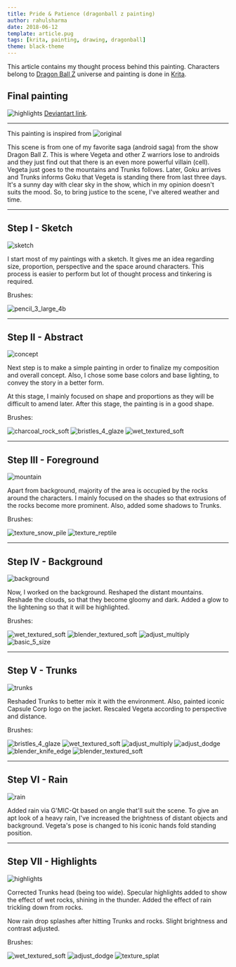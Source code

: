 ```yaml
---
title: Pride & Patience (dragonball z painting)
author: rahulsharma
date: 2018-06-12
template: article.pug
tags: [krita, painting, drawing, dragonball]
theme: black-theme
---
```


This article contains my thought process behind this painting. Characters belong to
<a href="https://en.wikipedia.org/wiki/Dragon_Ball_Z" target="_blank">Dragon Ball Z</a> universe and painting is done in
<a href="https://krita.org/en/" target="_blank">Krita</a>.

<span class="more"></span>

## Final painting
![highlights](pp06.jpg)
<a href="https://rahulsrma26.deviantart.com/art/24-Pride-And-Patience-748779649" target="_blank">Deviantart link</a>.

---

This painting is inspired from
![original](ref.jpg)

This scene is from one of my favorite saga (android saga) from the show Dragon Ball Z. This is where Vegeta and other Z warriors lose to androids and they just find out that there is an even more powerful villain (cell). Vegeta just goes to the mountains and Trunks follows. Later, Goku arrives and Trunks informs Goku that Vegeta is standing there from last three days. It's a sunny day with clear sky in the show, which in my opinion doesn't suits the mood. So, to bring justice to the scene, I've altered weather and time.

---

## Step I - Sketch

![sketch](pp00.jpg)

I start most of my paintings with a sketch. It gives me an idea regarding size, proportion, perspective and the space around characters.
This process is easier to perform but lot of thought process and tinkering is required.

Brushes:
<div>
    <img src="brushes/pencil_3_large_4b.png" alt="pencil_3_large_4b" style="width:auto; display:inline-block"/>
</div>

---

## Step II - Abstract

![concept](pp01.jpg)

Next step is to make a simple painting in order to finalize my composition and overall concept. Also, I chose some base colors and base lighting, to convey the story in a better form.

At this stage, I mainly focused on shape and proportions as they will be difficult to amend later. After this stage, the painting is in a good shape.

Brushes:
<div>
    <img src="brushes/charcoal_rock_soft.png" alt="charcoal_rock_soft" style="width:auto; display:inline-block"/>
    <img src="brushes/bristles_4_glaze.png" alt="bristles_4_glaze" style="width:auto; display:inline-block"/>
    <img src="brushes/wet_textured_soft.png" alt="wet_textured_soft" style="width:auto; display:inline-block"/>
</div>

---

## Step III - Foreground

![mountain](pp02.jpg)

Apart from background, majority of the area is occupied by the rocks around the characters. I mainly focused on the shades so that extrusions of the rocks become more prominent. Also, added some shadows to Trunks.

Brushes:
<div>
    <img src="brushes/texture_snow_pile.png" alt="texture_snow_pile" style="width:auto; display:inline-block"/>
    <img src="brushes/texture_reptile.png" alt="texture_reptile" style="width:auto; display:inline-block"/>
</div>

---

## Step IV - Background

![background](pp03.jpg)

Now, I worked on the background. Reshaped the distant mountains. Reshade the clouds, so that they become gloomy and dark. Added a glow to the lightening so that it will be highlighted.

Brushes:
<div>
    <img src="brushes/wet_textured_soft.png" alt="wet_textured_soft" style="width:auto; display:inline-block"/>
    <img src="brushes/blender_textured_soft.png" alt="blender_textured_soft" style="width:auto; display:inline-block"/>
    <img src="brushes/adjust_multiply.png" alt="adjust_multiply" style="width:auto; display:inline-block"/>
    <img src="brushes/basic_5_size.png" alt="basic_5_size" style="width:auto; display:inline-block"/>
</div>

---

## Step V - Trunks

![trunks](pp04.jpg)

Reshaded Trunks to better mix it with the environment. Also, painted iconic Capsule Corp logo on the jacket. Rescaled Vegeta according to perspective and distance.

Brushes:
<div>
    <img src="brushes/bristles_4_glaze.png" alt="bristles_4_glaze" style="width:auto; display:inline-block"/>
    <img src="brushes/wet_textured_soft.png" alt="wet_textured_soft" style="width:auto; display:inline-block"/>
    <img src="brushes/adjust_multiply.png" alt="adjust_multiply" style="width:auto; display:inline-block"/>
    <img src="brushes/adjust_dodge.png" alt="adjust_dodge" style="width:auto; display:inline-block"/>
    <img src="brushes/blender_knife_edge.png" alt="blender_knife_edge" style="width:auto; display:inline-block"/>
    <img src="brushes/blender_textured_soft.png" alt="blender_textured_soft" style="width:auto; display:inline-block"/>
</div>

---

## Step VI - Rain

![rain](pp05.jpg)

Added rain via G'MIC-Qt based on angle that'll suit the scene. To give an apt look of a heavy rain, I've increased the brightness of distant objects and background. Vegeta's pose is changed to his iconic hands fold standing position.

---

## Step VII - Highlights

![highlights](pp06.jpg)

Corrected Trunks head (being too wide). Specular highlights added to show the effect of wet rocks, shining in the thunder. Added the effect of rain trickling down from rocks.

Now rain drop splashes after hitting Trunks and rocks. Slight brightness and contrast adjusted.

Brushes:
<div>
    <img src="brushes/wet_textured_soft.png" alt="wet_textured_soft" style="width:auto; display:inline-block"/>
    <img src="brushes/adjust_dodge.png" alt="adjust_dodge" style="width:auto; display:inline-block"/>
    <img src="brushes/texture_splat.png" alt="texture_splat" style="width:auto; display:inline-block"/>
</div>